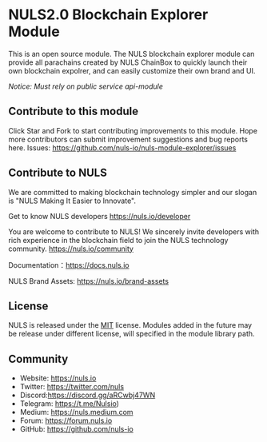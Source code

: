 # NULS2.0 Blockchain Explorer Module
This is an open source module. 
The NULS blockchain explorer module can provide all parachains created by NULS ChainBox to quickly launch their own blockchain expolrer, and can easily customize their own brand and UI.

*Notice: Must rely on public service api-module*

## Contribute to this module
Click Star and Fork to start contributing improvements to this module.
Hope more contributors can submit improvement suggestions and bug reports here.
Issues: https://github.com/nuls-io/nuls-module-explorer/issues


## Contribute to NULS
We are committed to making blockchain technology simpler and our slogan is "NULS Making It Easier to Innovate".

Get to know NULS developers
https://nuls.io/developer

You are welcome to contribute to NULS! We sincerely invite developers with rich experience in the blockchain field to join the NULS technology community.
https://nuls.io/community

Documentation：https://docs.nuls.io

NULS Brand Assets: https://nuls.io/brand-assets



## License

NULS is released under the [MIT](http://opensource.org/licenses/MIT) license.
Modules added in the future may be release under different license, will specified in the module library path.

## Community

- Website: https://nuls.io
- Twitter: https://twitter.com/nuls
- Discord:https://discord.gg/aRCwbj47WN
- Telegram: https://t.me/Nulsio)
- Medium: https://nuls.medium.com
- Forum: https://forum.nuls.io
- GitHub: https://github.com/nuls-io

####  
